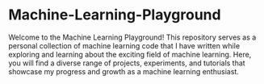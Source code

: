 # Machine-Learning-Playground
Welcome to the Machine Learning Playground! This repository serves as a personal collection of machine learning code that I have written while exploring and learning about the exciting field of machine learning. Here, you will find a diverse range of projects, experiments, and tutorials that showcase my progress and growth as a machine learning enthusiast.

